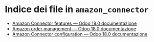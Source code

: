 # Indice dei file in `amazon_connector`

- [Amazon Connector features — Odoo 18.0 documentazione](./features.md)
- [Amazon order management — Odoo 18.0 documentazione](./manage.md)
- [Amazon Connector configuration — Odoo 18.0 documentazione](./setup.md)
